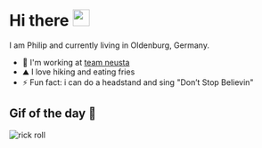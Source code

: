 # Hi there <img src="https://user-images.githubusercontent.com/42378118/110234147-e3259600-7f4e-11eb-95be-0c4047144dea.gif" width="30">

I am Philip and currently living in Oldenburg, Germany.

- 👷 I'm working at <a href="https://www.team-neusta.de/">team neusta</a>
- ⛰️ I love hiking and eating fries
- ⚡ Fun fact: i can do a headstand and sing "Don’t Stop Believin"



## Gif of the day 🥳
<img src="https://i.giphy.com/media/Ju7l5y9osyymQ/giphy.webp" alt="rick roll">

